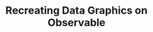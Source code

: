 ---
title: "Recreating Data Graphics on Observable"
reroute-url: https://observablehq.com/collection/@ben-tanen/recreations
landing-order: 14|20|15
landing-img:   /assets/img/proj-thumbnails/observable-recreations.png
landing-large: false
---